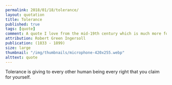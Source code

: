 ```yaml
---
permalink: 2018/01/18/tolerance/
layout: quotation
title: Tolerance
published: true
tags: [quote]
comment: A quote I love from the mid-19th century which is much more forward thinking than many people in the 21st.
attribution: Robert Green Ingersoll
publication: (1833 - 1899)
size: large
thumbnail: "/img/thumbnails/microphone-420x255.webp"
alttext: quote
---
```


Tolerance is giving to every other human being every right that you claim for yourself.
